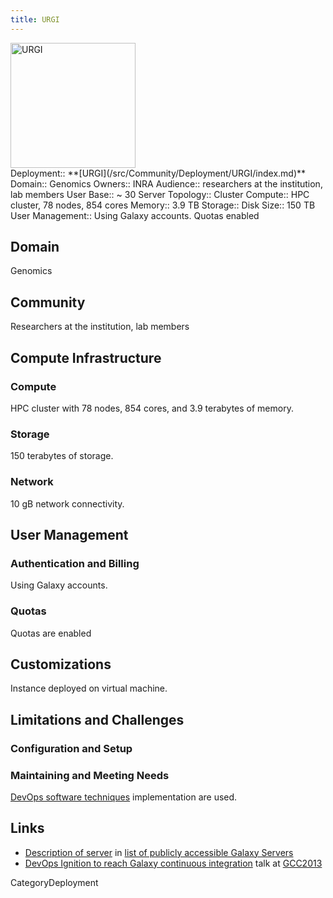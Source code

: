 ```yaml
---
title: URGI
---
```

<div class='center'>
<a href='https://urgi.versailles.inra.fr/'><img src='/Images/Logos/URGILogo.png' alt='URGI' height="200" /></a>
</div>



<div class='deploymentbox'>
 Deployment:: **[URGI](/src/Community/Deployment/URGI/index.md)**
 Domain:: Genomics
 Owners:: INRA
 Audience:: researchers at the institution, lab members
 User Base:: ~ 30
 Server Topology:: Cluster
 Compute:: HPC cluster, 78 nodes, 854 cores
 Memory:: 3.9 TB
 Storage:: 
 Disk Size:: 150 TB
 User Management:: Using Galaxy accounts.  Quotas enabled
</div>

## Domain

Genomics

## Community

Researchers at the institution, lab members

## Compute Infrastructure

### Compute

HPC cluster with 78 nodes, 854 cores, and 3.9 terabytes of memory.

### Storage

150 terabytes of storage.

### Network

10 gB network connectivity.

## User Management

### Authentication and Billing

Using Galaxy accounts.

### Quotas

Quotas are enabled

## Customizations

Instance deployed on virtual machine.

## Limitations and Challenges

### Configuration and Setup

### Maintaining and Meeting Needs

[DevOps software techniques](/src/Events/GCC2013/Abstracts/Talks/index.md#devops-ignition-to-reach-galaxy-continuous-integration) implementation are used.

## Links

* [Description of server](/src/PublicGalaxyServers/index.md#inra-urgi) in [list of publicly accessible Galaxy Servers](/src/PublicGalaxyServers/index.md)
* [DevOps Ignition to reach Galaxy continuous integration](/src/Events/GCC2013/Abstracts/Talks/index.md#devops-ignition-to-reach-galaxy-continuous-integration) talk at [GCC2013](/src/Events/GCC2013/index.md)

CategoryDeployment
